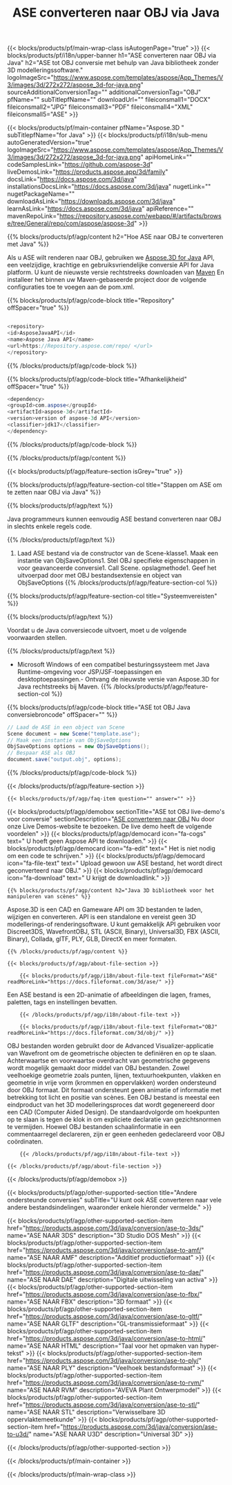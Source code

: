 ﻿---
title: ASE converteren naar OBJ via Java 
weight: 1100
url: /nl/java/conversion/ase-to-obj/ 
description: Voorbeeld van Java conversiecode voor ASE formaat naar OBJ bestand. Gebruik deze voorbeeldcode om ASE naar OBJ te converteren binnen elke applicatie op het web of Desktop Java.
---
{{< blocks/products/pf/main-wrap-class isAutogenPage="true" >}}
{{< blocks/products/pf/i18n/upper-banner h1="ASE converteren naar OBJ via Java" h2="ASE tot OBJ conversie met behulp van Java bibliotheek zonder 3D modelleringssoftware." logoImageSrc="https://www.aspose.com/templates/aspose/App_Themes/V3/images/3d/272x272/aspose_3d-for-java.png" sourceAdditionalConversionTag="" additionalConversionTag="OBJ" pfName="" subTitlepfName="" downloadUrl="" fileiconsmall1="DOCX" fileiconsmall2="JPG" fileiconsmall3="PDF" fileiconsmall4="XML" fileiconsmall5="ASE" >}}

{{< blocks/products/pf/main-container pfName="Aspose.3D " subTitlepfName="for Java" >}}
{{< blocks/products/pf/i18n/sub-menu autoGeneratedVersion="true" logoImageSrc="https://www.aspose.com/templates/aspose/App_Themes/V3/images/3d/272x272/aspose_3d-for-java.png" apiHomeLink="" codeSamplesLink="https://github.com/aspose-3d" liveDemosLink="https://products.aspose.app/3d/family" docsLink="https://docs.aspose.com/3d/java" installationsDocsLink="https://docs.aspose.com/3d/java" nugetLink="" nugetPackageName="" downloadAsLink="https://downloads.aspose.com/3d/java" learnAsLink="https://docs.aspose.com/3d/java" apiReference="" mavenRepoLink="https://repository.aspose.com/webapp/#/artifacts/browse/tree/General/repo/com/aspose/aspose-3d" >}}

{{% blocks/products/pf/agp/content h2="Hoe ASE naar OBJ te converteren met Java" %}}

 Als u ASE wilt renderen naar OBJ, gebruiken we
 [Aspose.3D for Java](https://products.aspose.com/3d/java) 
 API, een veelzijdige, krachtige en gebruiksvriendelijke conversie API for Java platform. U kunt de nieuwste versie rechtstreeks downloaden van
 [Maven](https://repository.aspose.com/webapp/#/artifacts/browse/tree/General/repo/com/aspose/aspose-3d) 
 En installeer het binnen uw Maven-gebaseerde project door de volgende configuraties toe te voegen aan de pom.xml.

{{% blocks/products/pf/agp/code-block title="Repository" offSpacer="true" %}}

```cs

<repository>
<id>AsposeJavaAPI</id>
<name>Aspose Java API</name>
<url>https://Repository.aspose.com/repo/ </url>
</repository>


```

{{% /blocks/products/pf/agp/code-block %}}

{{% blocks/products/pf/agp/code-block title="Afhankelijkheid" offSpacer="true" %}}

```cs
<dependency>
<groupId>com.aspose</groupId>
<artifactId>aspose-3d</artifactId>
<version>version of aspose-3d API</version>
<classifier>jdk17</classifier>
</dependency>


```

{{% /blocks/products/pf/agp/code-block %}}

{{% /blocks/products/pf/agp/content %}}

{{< blocks/products/pf/agp/feature-section isGrey="true" >}}

{{% blocks/products/pf/agp/feature-section-col title="Stappen om ASE om te zetten naar OBJ via Java" %}}

{{% blocks/products/pf/agp/text %}}

 Java programmeurs kunnen eenvoudig ASE bestand converteren naar OBJ in slechts enkele regels code.

{{% /blocks/products/pf/agp/text %}}

1. Laad ASE bestand via de constructor van de Scene-klasse1. Maak een instantie van ObjSaveOptions1. Stel OBJ specifieke eigenschappen in voor geavanceerde conversie1. Call Scene. opslagmethode1. Geef het uitvoerpad door met OBJ bestandsextensie en object van ObjSaveOptions
{{% /blocks/products/pf/agp/feature-section-col %}}

{{% blocks/products/pf/agp/feature-section-col title="Systeemvereisten" %}}

{{% blocks/products/pf/agp/text %}}

 Voordat u de Java conversiecode uitvoert, moet u de volgende voorwaarden stellen.

{{% /blocks/products/pf/agp/text %}}

- Microsoft Windows of een compatibel besturingssysteem met Java Runtime-omgeving voor JSP/JSF-toepassingen en desktoptoepassingen.- Ontvang de nieuwste versie van Aspose.3D for Java rechtstreeks bij Maven.
{{% /blocks/products/pf/agp/feature-section-col %}}

{{% blocks/products/pf/agp/code-block title="ASE tot OBJ Java conversiebroncode" offSpacer="" %}}

```cs
// Laad de ASE in een object van Scene 
Scene document = new Scene("template.ase");
// Maak een instantie van ObjSaveOptions 
ObjSaveOptions options = new ObjSaveOptions();
// Bespaar ASE als OBJ 
document.save("output.obj", options);   


```

{{% /blocks/products/pf/agp/code-block %}}

{{< /blocks/products/pf/agp/feature-section >}}

    {{< blocks/products/pf/agp/faq-item question="" answer="" >}}
 

<!-- aboutfile Starts -->

{{< blocks/products/pf/agp/demobox sectionTitle="ASE tot OBJ live-demo\'s voor conversie" sectionDescription="[ASE converteren naar OBJ](https://products.aspose.app/3d/conversion/ase-to-obj) Nu door onze Live Demos-website te bezoeken. De live demo heeft de volgende voordelen" >}}
        {{< blocks/products/pf/agp/democard icon="fa-cogs" text=" U hoeft geen Aspose API te downloaden." >}}
        {{< blocks/products/pf/agp/democard icon="fa-edit" text=" Het is niet nodig om een code te schrijven." >}}
        {{< blocks/products/pf/agp/democard icon="fa-file-text" text=" Upload gewoon uw ASE bestand, het wordt direct geconverteerd naar OBJ." >}}
        {{< blocks/products/pf/agp/democard icon="fa-download" text=" U krijgt de downloadlink." >}}

    {{% blocks/products/pf/agp/content h2="Java 3D bibliotheek voor het manipuleren van scènes" %}}

 Aspose.3D is een CAD en Gameware API om 3D bestanden te laden, wijzigen en converteren. API is een standalone en vereist geen 3D modellerings-of renderingsoftware. U kunt gemakkelijk API gebruiken voor Discreet3DS, WavefrontOBJ, STL (ASCII, Binary), Universal3D, FBX (ASCII, Binary), Collada, glTF, PLY, GLB, DirectX en meer formaten. 



    {{% /blocks/products/pf/agp/content %}}

    {{< blocks/products/pf/agp/about-file-section >}}

        {{< blocks/products/pf/agp/i18n/about-file-text fileFormat="ASE" readMoreLink="https://docs.fileformat.com/3d/ase/" >}}

Een ASE bestand is een 2D-animatie of afbeeldingen die lagen, frames, paletten, tags en instellingen bevatten.


        {{< /blocks/products/pf/agp/i18n/about-file-text >}}

        {{< blocks/products/pf/agp/i18n/about-file-text fileFormat="OBJ" readMoreLink="https://docs.fileformat.com/3d/obj/" >}}

OBJ bestanden worden gebruikt door de Advanced Visualizer-applicatie van Wavefront om de geometrische objecten te definiëren en op te slaan. Achterwaartse en voorwaartse overdracht van geometrische gegevens wordt mogelijk gemaakt door middel van OBJ bestanden. Zowel veelhoekige geometrie zoals punten, lijnen, textuurhoekpunten, vlakken en geometrie in vrije vorm (krommen en oppervlakken) worden ondersteund door OBJ formaat. Dit formaat ondersteunt geen animatie of informatie met betrekking tot licht en positie van scènes. Een OBJ bestand is meestal een eindproduct van het 3D modelleringsproces dat wordt gegenereerd door een CAD (Computer Aided Design). De standaardvolgorde om hoekpunten op te slaan is tegen de klok in om expliciete declaratie van gezichtsnormen te vermijden. Hoewel OBJ bestanden schaalinformatie in een commentaarregel declareren, zijn er geen eenheden gedeclareerd voor OBJ coördinaten.


        {{< /blocks/products/pf/agp/i18n/about-file-text >}}

    {{< /blocks/products/pf/agp/about-file-section >}}

{{< /blocks/products/pf/agp/demobox >}}

<!-- aboutfile Ends -->

{{< blocks/products/pf/agp/other-supported-section title="Andere ondersteunde conversies" subTitle="U kunt ook ASE converteren naar vele andere bestandsindelingen, waaronder enkele hieronder vermelde." >}}

{{< blocks/products/pf/agp/other-supported-section-item href="https://products.aspose.com/3d/java/conversion/ase-to-3ds/" name="ASE NAAR 3DS" description="3D Studio DOS Mesh" >}}
{{< blocks/products/pf/agp/other-supported-section-item href="https://products.aspose.com/3d/java/conversion/ase-to-amf/" name="ASE NAAR AMF" description="Additief productieformaat" >}}
{{< blocks/products/pf/agp/other-supported-section-item href="https://products.aspose.com/3d/java/conversion/ase-to-dae/" name="ASE NAAR DAE" description="Digitale uitwisseling van activa" >}}
{{< blocks/products/pf/agp/other-supported-section-item href="https://products.aspose.com/3d/java/conversion/ase-to-fbx/" name="ASE NAAR FBX" description="3D formaat" >}}
{{< blocks/products/pf/agp/other-supported-section-item href="https://products.aspose.com/3d/java/conversion/ase-to-gltf/" name="ASE NAAR GLTF" description="GL-transmissieformaat" >}}
{{< blocks/products/pf/agp/other-supported-section-item href="https://products.aspose.com/3d/java/conversion/ase-to-html/" name="ASE NAAR HTML" description="Taal voor het opmaken van hyper-tekst" >}}
{{< blocks/products/pf/agp/other-supported-section-item href="https://products.aspose.com/3d/java/conversion/ase-to-ply/" name="ASE NAAR PLY" description="Veelhoek bestandsformaat" >}}
{{< blocks/products/pf/agp/other-supported-section-item href="https://products.aspose.com/3d/java/conversion/ase-to-rvm/" name="ASE NAAR RVM" description="AVEVA Plant Ontwerpmodel" >}}
{{< blocks/products/pf/agp/other-supported-section-item href="https://products.aspose.com/3d/java/conversion/ase-to-stl/" name="ASE NAAR STL" description="Verwisselbare 3D oppervlaktemeetkunde" >}}
{{< blocks/products/pf/agp/other-supported-section-item href="https://products.aspose.com/3d/java/conversion/ase-to-u3d/" name="ASE NAAR U3D" description="Universal 3D" >}}

{{< /blocks/products/pf/agp/other-supported-section >}}

{{< /blocks/products/pf/main-container >}}
    
{{< /blocks/products/pf/main-wrap-class >}}